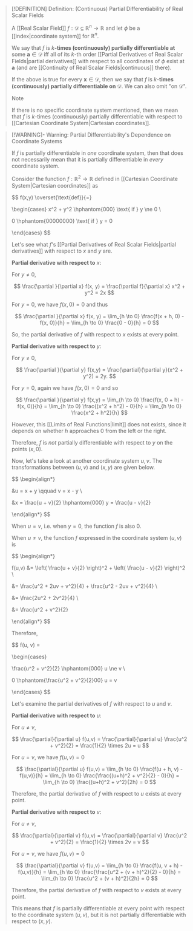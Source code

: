 >[!DEFINITION] Definition: (Continuous) Partial Differentiability of Real Scalar Fields
>
>A [[Real Scalar Field]] $f: \mathcal{D} \subseteq \mathbb{R}^n \to \mathbb{R}$ and let $\phi$ be a [[index|coordinate system]] for $\mathbb{R}^n$.
>
>We say that $f$ is $k$**-times (continuously) partially differentiable at** some $\mathbf{a} \in \mathcal{D}$ iff all of its $k$-th order [[Partial Derivatives of Real Scalar Fields|partial derivatives]] with respect to all coordinates of $\phi$ exist at $\mathbf{a}$ (and are [[Continuity of Real Scalar Fields|continuous]] there).
>
>If the above is true for every $\mathbf{x} \in \mathcal{D}$, then we say that $f$ is $k$**-times (continuously) partially differentiable on** $\mathcal{D}$. We can also omit "on $\mathcal{D}$".
>
>>[!NOTE]
>>
>>If there is no specific coordinate system mentioned, then we mean that $f$ is $k$-times (continuously) partially differentiable with respect to [[Cartesian Coordinate System|Cartesian coordinates]].
>>
>

>[!WARNING]- Warning: Partial Differentiability's Dependence on Coordinate Systems
>
>If $f$ is partially differentiable in *one* coordinate system, then that does not necessarily mean that it is partially differentiable in *every* coordinate system.
>
>Consider the function $f: \mathbb{R}^2 \to \mathbb{R}$ defined in [[Cartesian Coordinate System|Cartesian coordinates]] as
>
>$$
>f(x,y) \overset{\text{def}}{=}
>
>\begin{cases} 
>x^2 + y^2 \hphantom{000} \text{ if } y \ne 0 \\
>
>0 \hphantom{00000000} \text{ if } y = 0
>
>\end{cases}
>$$
>
>Let's see what $f$'s [[Partial Derivatives of Real Scalar Fields|partial derivatives]] with respect to $x$ and $y$ are.
>
>**Partial derivative with respect to** $x$:
>
>For $y \ne 0$, 
>
>$$
>\frac{\partial }{\partial x} f(x, y) = \frac{\partial f}{\partial x} x^2 + y^2 = 2x
>$$
>
>For $y = 0$, we have $f(x, 0) = 0$ and thus
>
>$$
>\frac{\partial }{\partial x} f(x, y) = \lim_{h \to 0} \frac{f(x + h, 0) - f(x, 0)}{h} = \lim_{h \to 0} \frac{0 - 0}{h} = 0
>$$
>
>So, the partial derivative of $f$ with respect to $x$ exists at every point.
>
>**Partial derivative with respect to** $y$:
>
>For $y \neq 0$,
>
>$$
>\frac{\partial }{\partial y} f(x,y) = \frac{\partial}{\partial y}(x^2 + y^2) = 2y.
>$$
>
>For $y = 0$, again we have $f(x, 0) = 0$ and so
>
>$$
>\frac{\partial }{\partial y}  f(x,y) = \lim_{h \to 0} \frac{f(x, 0 + h) - f(x, 0)}{h} = \lim_{h \to 0} \frac{(x^2 + h^2) - 0}{h} = \lim_{h \to 0} \frac{x^2 + h^2}{h}
>$$
>
>However, this [[Limits of Real Functions|limit]] does not exists, since it depends on whether $h$ approaches $0$ from the left or the right. 
>
>Therefore, $f$ is *not* partially differentiable with respect to $y$ on the points $(x, 0)$.
>
>Now, let's take a look at another coordinate system $u, v$. The transformations between $(u,v)$ and $(x, y)$ are given below.
>
>$$
>\begin{align*}
>
>&u = x + y \qquad v = x - y \\
>
>&x = \frac{u + v}{2} \hphantom{000} y = \frac{u - v}{2}
>
>\end{align*}
>$$
>
>When $u = v$, i.e. when $y = 0$, the function $f$ is also $0$.
>
>When $u \ne v$, the function $f$ expressed in the coordinate system $(u,v)$ is
>
>$$
>\begin{align*}
>
>f(u,v) &= \left( \frac{u + v}{2} \right)^2 + \left( \frac{u - v}{2} \right)^2 \\
>
>&= \frac{u^2 + 2uv + v^2}{4} + \frac{u^2 - 2uv + v^2}{4} \\
>
>&= \frac{2u^2 + 2v^2}{4} \\
> 
>&= \frac{u^2 + v^2}{2}
>
>\end{align*}
>$$
>
>Therefore,
>
>$$
>f(u, v) = 
>
>\begin{cases}
>
>\frac{u^2 + v^2}{2} \hphantom{000} u \ne v \\
>
>0 \hphantom{\frac{u^2 + v^2}{2}00} u = v
>
>\end{cases}
>$$
>
>Let's examine the partial derivatives of $f$ with respect to $u$ and $v$.
>
>**Partial derivative with respect to** $u$:
>
>For $u \ne v$,
>
>$$
>\frac{\partial}{\partial u} f(u,v) = \frac{\partial}{\partial u} \frac{u^2 + v^2}{2} = \frac{1}{2} \times 2u = u
>$$
>
>For $u = v$, we have $f(u,v) = 0$
>
>$$
>\frac{\partial}{\partial u} f(u,v) = \lim_{h \to 0} \frac{f(u + h, v) - f(u,v)}{h} = \lim_{h \to 0} \frac{\frac{(u+h)^2 + v^2}{2} - 0}{h} = \lim_{h \to 0} \frac{(u+h)^2 + v^2}{2h} = 0
>$$
>
>Therefore, the partial derivative of $f$ with respect to $u$ exists at every point.
>
>**Partial derivative with respect to** $v$:
>
>For $u \ne v$,
>
>$$
>\frac{\partial}{\partial v} f(u,v) = \frac{\partial}{\partial v} \frac{u^2 + v^2}{2} = \frac{1}{2} \times 2v = v
>$$
>
>For $u = v$, we have $f(u,v) = 0$
>
>$$
>\frac{\partial}{\partial v} f(u,v) = \lim_{h \to 0} \frac{f(u, v + h) - f(u,v)}{h} = \lim_{h \to 0} \frac{\frac{u^2 + (v + h)^2}{2} - 0}{h} = \lim_{h \to 0} \frac{u^2 + (v + h)^2}{2h} = 0
>$$
>
>Therefore, the partial derivative of $f$ with respect to $v$ exists at every point.
>
>This means that $f$ is partially differentiable at every point with respect to the coordinate system $(u,v)$, but it is not partially differentiable with respect to $(x,y)$.
>